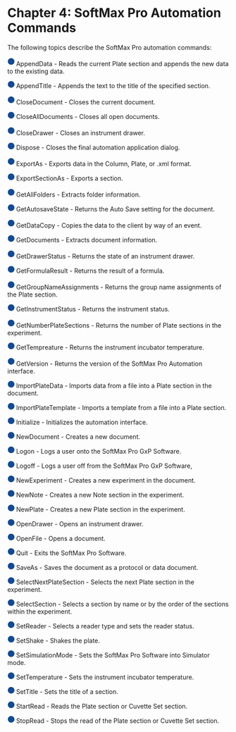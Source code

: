 # Chapter 4: SoftMax Pro Automation Commands

The following topics describe the SoftMax Pro automation commands:

![](<../../../../../.gitbook/assets/1 (12) (1).png>) AppendData - Reads the current Plate section and appends the new data to the existing data.

![](<../../../../../.gitbook/assets/2 (8) (1).png>) AppendTitle - Appends the text to the title of the specified section.

![](<../../../../../.gitbook/assets/3 (11).png>) CloseDocument - Closes the current document.

![](<../../../../../.gitbook/assets/4 (10).png>) CloseAllDocuments - Closes all open documents.

![](<../../../../../.gitbook/assets/5 (10).png>) CloseDrawer - Closes an instrument drawer.

![](<../../../../../.gitbook/assets/6 (7).png>) Dispose - Closes the final automation application dialog.

![](<../../../../../.gitbook/assets/7 (4).png>) ExportAs - Exports data in the Column, Plate, or .xml format.

![](<../../../../../.gitbook/assets/8 (3) (1).png>) ExportSectionAs - Exports a section.

![](<../../../../../.gitbook/assets/9 (2) (1).png>) GetAllFolders - Extracts folder information.

![](<../../../../../.gitbook/assets/10 (1) (1) (1) (1) (1) (1) (1).png>) GetAutosaveState - Returns the Auto Save setting for the document.

![](<../../../../../.gitbook/assets/11 (1) (1) (1) (1) (1) (1) (1).png>) GetDataCopy - Copies the data to the client by way of an event.

![](<../../../../../.gitbook/assets/12 (1) (1) (1) (1) (1) (1).png>) GetDocuments - Extracts document information.

![](<../../../../../.gitbook/assets/13 (1) (1) (1) (1) (1).png>) GetDrawerStatus - Returns the state of an instrument drawer.

![](<../../../../../.gitbook/assets/14 (2).png>) GetFormulaResult - Returns the result of a formula.

![](<../../../../../.gitbook/assets/15 (2).png>) GetGroupNameAssignments - Returns the group name assignments of the Plate section.

![](<../../../../../.gitbook/assets/16 (2).png>) GetInstrumentStatus - Returns the instrument status.

![](<../../../../../.gitbook/assets/17 (2).png>) GetNumberPlateSections - Returns the number of Plate sections in the experiment.

![](<../../../../../.gitbook/assets/18 (1) (1) (1).png>) GetTempreature - Returns the instrument incubator temperature.

![](<../../../../../.gitbook/assets/19 (1) (1) (1) (1).png>) GetVersion - Returns the version of the SoftMax Pro Automation interface.

![](<../../../../../.gitbook/assets/20 (1) (1) (1).png>) ImportPlateData - Imports data from a file into a Plate section in the document.

![](<../../../../../.gitbook/assets/20 (1) (1) (1).png>) ImportPlateTemplate - Imports a template from a file into a Plate section.

![](<../../../../../.gitbook/assets/20 (1) (1) (1).png>) Initialize - Initializes the automation interface.

![](<../../../../../.gitbook/assets/20 (1) (1) (1).png>) NewDocument - Creates a new document.

![](<../../../../../.gitbook/assets/20 (1) (1) (1).png>) Logon - Logs a user onto the SoftMax Pro GxP Software.

![](<../../../../../.gitbook/assets/20 (1) (1) (1).png>) Logoff - Logs a user off from the SoftMax Pro GxP Software,

![](<../../../../../.gitbook/assets/20 (1) (1) (1).png>) NewExperiment - Creates a new experiment in the document.

![](<../../../../../.gitbook/assets/20 (1) (1) (1).png>) NewNote - Creates a new Note section in the experiment.

![](<../../../../../.gitbook/assets/20 (1) (1) (1).png>) NewPlate - Creates a new Plate section in the experiment.

![](<../../../../../.gitbook/assets/20 (1) (1) (1).png>) OpenDrawer - Opens an instrument drawer.

![](<../../../../../.gitbook/assets/20 (1) (1) (1).png>) OpenFile - Opens a document.

![](<../../../../../.gitbook/assets/20 (1) (1) (1).png>) Quit - Exits the SoftMax Pro Software.

![](<../../../../../.gitbook/assets/20 (1) (1) (1).png>) SaveAs - Saves the document as a protocol or data document.

![](<../../../../../.gitbook/assets/20 (1) (1) (1).png>) SelectNextPlateSection - Selects the next Plate section in the experiment.

![](<../../../../../.gitbook/assets/20 (1) (1) (1).png>) SelectSection - Selects a section by name or by the order of the sections within the experiment.

![](<../../../../../.gitbook/assets/20 (1) (1) (1).png>) SetReader - Selects a reader type and sets the reader status.

![](<../../../../../.gitbook/assets/20 (1) (1) (1).png>) SetShake - Shakes the plate.

![](<../../../../../.gitbook/assets/20 (1) (1) (1).png>) SetSimulationMode - Sets the SoftMax Pro Software into Simulator mode.

![](<../../../../../.gitbook/assets/20 (1) (1) (1).png>) SetTemperature - Sets the instrument incubator temperature.

![](<../../../../../.gitbook/assets/20 (1) (1) (1).png>) SetTitle - Sets the title of a section.

![](<../../../../../.gitbook/assets/20 (1) (1) (1).png>) StartRead - Reads the Plate section or Cuvette Set section.

![](<../../../../../.gitbook/assets/20 (1) (1) (1).png>) StopRead - Stops the read of the Plate section or Cuvette Set section.
